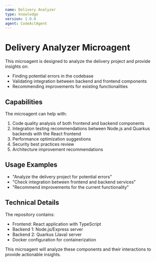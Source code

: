 ```yaml
---
name: Delivery Analyzer
type: knowledge
version: 1.0.0
agent: CodeActAgent
---
```


# Delivery Analyzer Microagent

This microagent is designed to analyze the delivery project and provide insights on:

- Finding potential errors in the codebase
- Validating integration between backend and frontend components  
- Recommending improvements for existing functionalities

## Capabilities

The microagent can help with:
1. Code quality analysis of both frontend and backend components
2. Integration testing recommendations between Node.js and Quarkus backends with the React frontend
3. Performance optimization suggestions
4. Security best practices review
5. Architecture improvement recommendations

## Usage Examples

- "Analyze the delivery project for potential errors"
- "Check integration between frontend and backend services"
- "Recommend improvements for the current functionality"

## Technical Details

The repository contains:
- Frontend: React application with TypeScript
- Backend 1: Node.js/Express server 
- Backend 2: Quarkus (Java) server
- Docker configuration for containerization

This microagent will analyze these components and their interactions to provide actionable insights.